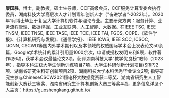 **康国胜**，博士，副教授，硕士生导师，CCF高级会员，CCF服务计算专委会执行委员，湖南科技大学高层次人才计划青年创新人才（"奋进学者”-2022年）。2020年1月博士毕业于复旦大学计算机软件与理论专业。主要研究方向：服务计算、业务流程管理、数据挖掘、工业互联网、人工智能、大数据。在IEEE TSC, IEEE TNSM, IEEE TNSE, IEEE TASE, IEEE TCE, IEEE TAI, FGCS, CCPE、《软件学报》、《计算机研究与发展》、《通信学报》、IEEE ICWS, IEEE SCC, ICSOC, IJCNN, CSCWD等国内外学术期刊以及本领域的权威国际学术会上发表论文50余篇，Google学术统计的累计引用量1000余次，申请或授权发明专利8项，软件著作权6项，获学术会议最佳论文2项，获评湖南科技大学"教学优良榜"教师（2023年），指导本科生获大学生创新训练项目7项、大学生科研创新计划项目(SRIP)2项、湖南省研究生科研创新项目2项、湖南科技大学本科优秀毕业论文2项; 指导研究生参与ChineseCSCW2021恒电杯大数据竞赛获二等奖、湖南省研究生人工智能创新大赛获三等奖、湖南省研究生计算机创新大赛三等奖4项，更多信息详见个人主页：<https://guoshengkang.github.io/>
